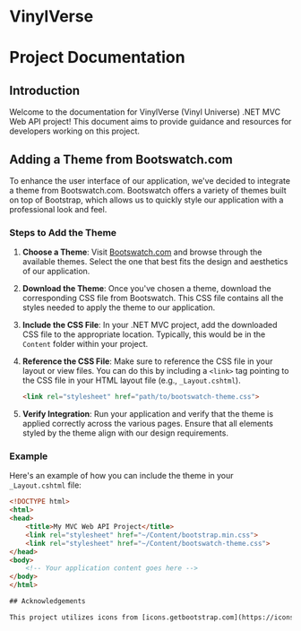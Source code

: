 # VinylVerse
# Project Documentation

## Introduction
Welcome to the documentation for VinylVerse (Vinyl Universe) .NET MVC Web API project! This document aims to provide guidance and resources for developers working on this project.

## Adding a Theme from Bootswatch.com

To enhance the user interface of our application, we've decided to integrate a theme from Bootswatch.com. Bootswatch offers a variety of themes built on top of Bootstrap, which allows us to quickly style our application with a professional look and feel.

### Steps to Add the Theme

1. **Choose a Theme**: Visit [Bootswatch.com](https://bootswatch.com/) and browse through the available themes. Select the one that best fits the design and aesthetics of our application.

2. **Download the Theme**: Once you've chosen a theme, download the corresponding CSS file from Bootswatch. This CSS file contains all the styles needed to apply the theme to our application.

3. **Include the CSS File**: In your .NET MVC project, add the downloaded CSS file to the appropriate location. Typically, this would be in the `Content` folder within your project.

4. **Reference the CSS File**: Make sure to reference the CSS file in your layout or view files. You can do this by including a `<link>` tag pointing to the CSS file in your HTML layout file (e.g., `_Layout.cshtml`).

    ```html
    <link rel="stylesheet" href="path/to/bootswatch-theme.css">
    ```

5. **Verify Integration**: Run your application and verify that the theme is applied correctly across the various pages. Ensure that all elements styled by the theme align with our design requirements.

### Example

Here's an example of how you can include the theme in your `_Layout.cshtml` file:

```html
<!DOCTYPE html>
<html>
<head>
    <title>My MVC Web API Project</title>
    <link rel="stylesheet" href="~/Content/bootstrap.min.css">
    <link rel="stylesheet" href="~/Content/bootswatch-theme.css">
</head>
<body>
    <!-- Your application content goes here -->
</body>
</html>

## Acknowledgements

This project utilizes icons from [icons.getbootstrap.com](https://icons.getbootstrap.com/), a collection of free icons provided by Bootstrap.
